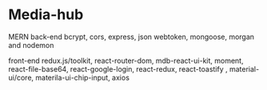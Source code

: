 # Media-hub

MERN
back-end
bcrypt, cors, express, json webtoken, mongoose, morgan and nodemon

front-end
redux.js/toolkit, react-router-dom, mdb-react-ui-kit, moment,
react-file-base64, react-google-login, react-redux, react-toastify , material-ui/core, materila-ui-chip-input, axios
